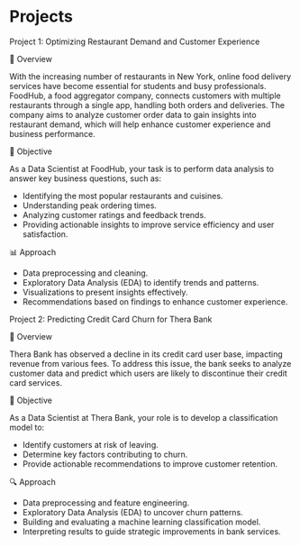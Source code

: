 # Projects

Project 1: Optimizing Restaurant Demand and Customer Experience

📌 Overview

With the increasing number of restaurants in New York, online food delivery services have become essential for students and busy professionals. FoodHub, a food aggregator company, connects customers with multiple restaurants through a single app, handling both orders and deliveries.
The company aims to analyze customer order data to gain insights into restaurant demand, which will help enhance customer experience and business performance.

🎯 Objective

As a Data Scientist at FoodHub, your task is to perform data analysis to answer key business questions, such as:
- Identifying the most popular restaurants and cuisines.
- Understanding peak ordering times.
- Analyzing customer ratings and feedback trends.
- Providing actionable insights to improve service efficiency and user satisfaction.

📊 Approach

- Data preprocessing and cleaning.
- Exploratory Data Analysis (EDA) to identify trends and patterns.
- Visualizations to present insights effectively.
- Recommendations based on findings to enhance customer experience.


Project 2: Predicting Credit Card Churn for Thera Bank

📌 Overview

Thera Bank has observed a decline in its credit card user base, impacting revenue from various fees. To address this issue, the bank seeks to analyze customer data and predict which users are likely to discontinue their credit card services.

🎯 Objective

As a Data Scientist at Thera Bank, your role is to develop a classification model to:
- Identify customers at risk of leaving.
- Determine key factors contributing to churn.
- Provide actionable recommendations to improve customer retention.

🔍 Approach

- Data preprocessing and feature engineering.
- Exploratory Data Analysis (EDA) to uncover churn patterns.
- Building and evaluating a machine learning classification model.
- Interpreting results to guide strategic improvements in bank services.
